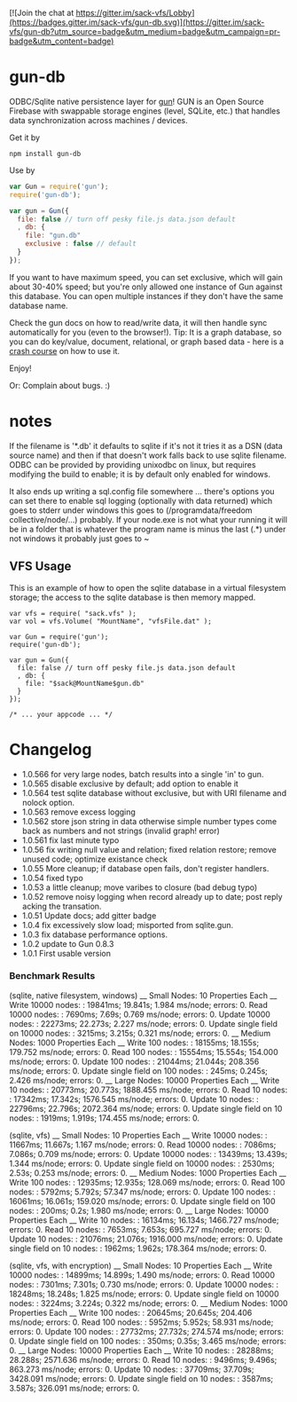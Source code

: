 
[![Join the chat at https://gitter.im/sack-vfs/Lobby](https://badges.gitter.im/sack-vfs/gun-db.svg)](https://gitter.im/sack-vfs/gun-db?utm_source=badge&utm_medium=badge&utm_campaign=pr-badge&utm_content=badge)

# gun-db
ODBC/Sqlite native persistence layer for [gun](https://github.com/amark/gun)! GUN is an Open Source Firebase with swappable storage engines (level, SQLite, etc.) that handles data synchronization across machines / devices.


Get it by

`npm install gun-db`

Use by

```javascript
var Gun = require('gun');
require('gun-db');

var gun = Gun({
  file: false // turn off pesky file.js data.json default
  , db: {
    file: "gun.db"
    exclusive : false // default
  }
});
```

If you want to have maximum speed, you can set exclusive, which will gain about 30-40% speed; but you're only allowed one instance of Gun against this database.
You can open multiple instances if they don't have the same database name.

Check the gun docs on how to read/write data, it will then handle sync automatically for you (even to the browser!). Tip: It is a graph database, so you can do key/value, document, relational, or graph based data - here is a [crash course](https://github.com/amark/gun/wiki/graphs) on how to use it.

Enjoy!

Or: Complain about bugs. :)


# notes
   If the filename is '*.db' it defaults to sqlite if it's not it tries it as a DSN (data source name) and then if that doesn't work falls back to use sqlite filename.
   ODBC can be provided by providing unixodbc on linux, but requires modifying the build to enable; it  is by default only enabled for windows.

   It also ends up writing a sql.config file somewhere ... there's options you can set there to enable sql logging (optionally with data returned) which goes to stderr
     under windows this goes to (/programdata/freedom collective/node/...) probably.  If your node.exe is not what your running it will be in a folder that is whatever the program name is minus the last (.*)
     under not windows it probably just goes to ~
     
## VFS Usage

This is an example of how to open the sqlite database in a virtual filesystem storage; the access to the sqlite database 
is then memory mapped.

```
var vfs = require( "sack.vfs" );
var vol = vfs.Volume( "MountName", "vfsFile.dat" );

var Gun = require('gun');
require('gun-db');

var gun = Gun({
  file: false // turn off pesky file.js data.json default
  , db: {
    file: "$sack@MountName$gun.db"
  }
});

/* ... your appcode ... */

```


# Changelog
- 1.0.566 for very large nodes, batch results into a single 'in' to gun.
- 1.0.565 disable exclusive by default; add option to enable it
- 1.0.564 test sqlite database without exclusive, but with URI filename and nolock option.
- 1.0.563 remove excess logging
- 1.0.562 store json string in data  otherwise simple number types come back as numbers and not strings (invalid graph! error)
- 1.0.561 fix last minute typo
- 1.0.56 fix writing null value and relation; fixed relation restore; remove unused code; optimize existance check
- 1.0.55 More cleanup; if database open fails, don't register handlers.
- 1.0.54 fixed typo
- 1.0.53 a little cleanup; move varibes to closure (bad debug typo)
- 1.0.52 remove noisy logging when record already up to date; post reply acking the transation.
- 1.0.51 Update docs; add gitter badge
- 1.0.4 fix excessively slow load; misported from sqlite.gun.
- 1.0.3 fix database performance options.
- 1.0.2 update to Gun 0.8.3
- 1.0.1 First usable version





### Benchmark Results


(sqlite, native filesystem, windows)
__ Small Nodes: 10 Properties Each __
Write 10000 nodes: : 19841ms; 19.841s; 1.984 ms/node; errors: 0.
Read 10000 nodes: : 7690ms; 7.69s; 0.769 ms/node; errors: 0.
Update 10000 nodes: : 22273ms; 22.273s; 2.227 ms/node; errors: 0.
Update single field on 10000 nodes: : 3215ms; 3.215s; 0.321 ms/node; errors: 0.
__ Medium Nodes: 1000 Properties Each __
Write 100 nodes: : 18155ms; 18.155s; 179.752 ms/node; errors: 0.
Read 100 nodes: : 15554ms; 15.554s; 154.000 ms/node; errors: 0.
Update 100 nodes: : 21044ms; 21.044s; 208.356 ms/node; errors: 0.
Update single field on 100 nodes: : 245ms; 0.245s; 2.426 ms/node; errors: 0.
__ Large Nodes: 10000 Properties Each __
Write 10 nodes: : 20773ms; 20.773s; 1888.455 ms/node; errors: 0.
Read 10 nodes: : 17342ms; 17.342s; 1576.545 ms/node; errors: 0.
Update 10 nodes: : 22796ms; 22.796s; 2072.364 ms/node; errors: 0.
Update single field on 10 nodes: : 1919ms; 1.919s; 174.455 ms/node; errors: 0.


(sqlite, vfs)
__ Small Nodes: 10 Properties Each __
Write 10000 nodes: : 11667ms; 11.667s; 1.167 ms/node; errors: 0.
Read 10000 nodes: : 7086ms; 7.086s; 0.709 ms/node; errors: 0.
Update 10000 nodes: : 13439ms; 13.439s; 1.344 ms/node; errors: 0.
Update single field on 10000 nodes: : 2530ms; 2.53s; 0.253 ms/node; errors: 0.
__ Medium Nodes: 1000 Properties Each __
Write 100 nodes: : 12935ms; 12.935s; 128.069 ms/node; errors: 0.
Read 100 nodes: : 5792ms; 5.792s; 57.347 ms/node; errors: 0.
Update 100 nodes: : 16061ms; 16.061s; 159.020 ms/node; errors: 0.
Update single field on 100 nodes: : 200ms; 0.2s; 1.980 ms/node; errors: 0.
__ Large Nodes: 10000 Properties Each __
Write 10 nodes: : 16134ms; 16.134s; 1466.727 ms/node; errors: 0.
Read 10 nodes: : 7653ms; 7.653s; 695.727 ms/node; errors: 0.
Update 10 nodes: : 21076ms; 21.076s; 1916.000 ms/node; errors: 0.
Update single field on 10 nodes: : 1962ms; 1.962s; 178.364 ms/node; errors: 0.


(sqlite, vfs, with encryption)
__ Small Nodes: 10 Properties Each __
Write 10000 nodes: : 14899ms; 14.899s; 1.490 ms/node; errors: 0.
Read 10000 nodes: : 7301ms; 7.301s; 0.730 ms/node; errors: 0.
Update 10000 nodes: : 18248ms; 18.248s; 1.825 ms/node; errors: 0.
Update single field on 10000 nodes: : 3224ms; 3.224s; 0.322 ms/node; errors: 0.
__ Medium Nodes: 1000 Properties Each __
Write 100 nodes: : 20645ms; 20.645s; 204.406 ms/node; errors: 0.
Read 100 nodes: : 5952ms; 5.952s; 58.931 ms/node; errors: 0.
Update 100 nodes: : 27732ms; 27.732s; 274.574 ms/node; errors: 0.
Update single field on 100 nodes: : 350ms; 0.35s; 3.465 ms/node; errors: 0.
__ Large Nodes: 10000 Properties Each __
Write 10 nodes: : 28288ms; 28.288s; 2571.636 ms/node; errors: 0.
Read 10 nodes: : 9496ms; 9.496s; 863.273 ms/node; errors: 0.
Update 10 nodes: : 37709ms; 37.709s; 3428.091 ms/node; errors: 0.
Update single field on 10 nodes: : 3587ms; 3.587s; 326.091 ms/node; errors: 0.

